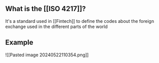 ## What is the [[ISO 4217]]?

It's a standard used in [[Fintech]] to define the codes about the foreign exchange used in the different parts of the world

## Example
![[Pasted image 20240522110354.png]]
